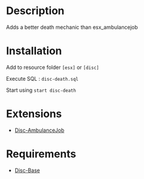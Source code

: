 # Description

Adds a better death mechanic than esx_ambulancejob

# Installation
Add to resource folder `[esx]` or `[disc]`

Execute SQL : `disc-death.sql`

Start using `start disc-death`

# Extensions

- [Disc-AmbulanceJob](https://github.com/DiscworldZA/gta-resources/tree/master/disc-ambulancejob)

# Requirements

- [Disc-Base](https://github.com/DiscworldZA/gta-resources/tree/master/disc-base)

